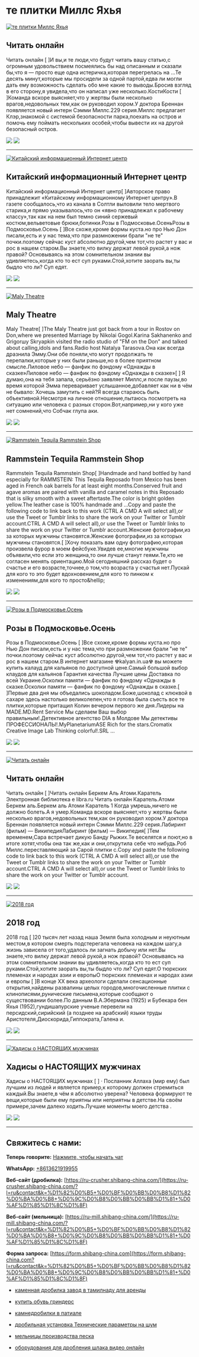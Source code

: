 # те плитки Миллс Яхья

<a href="https://swt.shibang-china.com/?l=ru&img&k=%D1%82%D0%B5+%D0%BF%D0%BB%D0%B8%D1%82%D0%BA%D0%B8+%D0%9C%D0%B8%D0%BB%D0%BB%D1%81+%D0%AF%D1%85%D1%8C%D1%8F" target="_blank">![те плитки Миллс Яхья](http://static.shibang-china.com/all-800x300/978.jpg)</a>

## Читать онлайн
Читать онлайн [ ]И вы,и те люди,что будут читать вашу статью,с огромным удовольствием посмеялись бы над описанным и сказали бы,что я — просто еще одна истеричка,которая перегрелась на …Те десять минут,которые мы просидели за одной партой,едва ли могли дать ему возможность сделать обо мне какие то выводы.Бросив взгляд в его сторону,я увидела,что он написал уже несколько.КостиКости [ ]Команда вскоре выясняет,что у жертвы были несколько врагов,недовольных тем,как он руководил хором.У доктора Бреннан появляется новый интерн Сэмми Миллс.229 серия.Миллс предлагает Клэр,знакомой с системой безопасности парка,поехать на остров и помочь ему поймать нескольких особей,чтобы вывести их на другой безопасный остров.


<a href="https://whatsapp.shibangsoft.com/WhatsApp.php" target="_blank" title="WhatsApp">![](http://static.shibang-china.com/icon/whatsapp.png)</a> <a href="https://swt.shibang-china.com/?l=ru&icon&k=%D1%82%D0%B5+%D0%BF%D0%BB%D0%B8%D1%82%D0%BA%D0%B8+%D0%9C%D0%B8%D0%BB%D0%BB%D1%81+%D0%AF%D1%85%D1%8C%D1%8F" target="_blank">![](http://static.shibang-china.com/icon/chat-ru.png)</a>

---

<a href="https://swt.shibang-china.com/?l=ru&img&k=%D1%82%D0%B5+%D0%BF%D0%BB%D0%B8%D1%82%D0%BA%D0%B8+%D0%9C%D0%B8%D0%BB%D0%BB%D1%81+%D0%AF%D1%85%D1%8C%D1%8F" target="_blank">![Китайский информационный Интернет центр](http://static.shibang-china.com/all-800x300/567.jpg)</a>

## Китайский информационный Интернет центр
Китайский информационный Интернет центр[ ]Авторское право принадлежит &#171;Китайскому информационному Интернет центру&#187;.В газете сообщалось,что из канала в Солтли выловили тело мертвого старика,и прямо указывалось,что он &#171;явно принадлежал к рабочему классу&#187;,так как на нем был темно синий сержевый костюм,вельветовые брюки,ботинки.Розы в Подмосковье.ОсеньРозы в Подмосковье.Осень [ ]Все схоже,кроме формы куста.но про Нью Дон писали,есть и у нас тема,что при размножении брали &quot;не те&quot; почки.поэтому сейчас куст абсолютно другой,чем тот,что растет у вас и рос в нашем старом.Вы знаете,что вилку держат левой рукой,а нож правой? Основываясь на этом сомнительном знании вы удивляетесь,когда кто то ест суп руками.Стой,хотите заорать вы,ты быдло что ли? Суп едят.


<a href="https://whatsapp.shibangsoft.com/WhatsApp.php" target="_blank" title="WhatsApp">![](http://static.shibang-china.com/icon/whatsapp.png)</a> <a href="https://swt.shibang-china.com/?l=ru&icon&k=%D1%82%D0%B5+%D0%BF%D0%BB%D0%B8%D1%82%D0%BA%D0%B8+%D0%9C%D0%B8%D0%BB%D0%BB%D1%81+%D0%AF%D1%85%D1%8C%D1%8F" target="_blank">![](http://static.shibang-china.com/icon/chat-ru.png)</a>

---

<a href="https://swt.shibang-china.com/?l=ru&img&k=%D1%82%D0%B5+%D0%BF%D0%BB%D0%B8%D1%82%D0%BA%D0%B8+%D0%9C%D0%B8%D0%BB%D0%BB%D1%81+%D0%AF%D1%85%D1%8C%D1%8F" target="_blank">![Maly Theatre](http://static.shibang-china.com/all-800x300/997.jpg)</a>

## Maly Theatre
Maly Theatre[ ]The Maly Theatre just got back from a tour in Rostov on Don,where we presented Marriage by Nikolai Gogol.Karina Sakhanenko and Grigorшy Skryapkin visited the radio studio of &quot;FM on the Don&quot; and talked about calling,idols and fans.Radio host Natalya Tarasova.Она как всегда дразнила Эмму.Они обе поняли,что могут продолжать те перепалки,которые у них были раньше,но в более приятном смысле.Лиловое небо — фанфик по фэндому &#171;Однажды в сказке&#187;Лиловое небо — фанфик по фэндому &#171;Однажды в сказке&#187;[ ] Я думаю,она на тебя запала, серьёзно заявляет Миллс,и после паузы,во время которой Эмма переваривает услышанное,добавляет как ни в чём не бывало: Хочешь замутить с ней?Я всегда стараюсь быть объективной.Несмотря на личное отношение,пытаюсь посмотреть на ситуацию или человека с разных сторон.Вот,например,ни у кого уже нет сомнений,что Собчак глупа аки.


<a href="https://whatsapp.shibangsoft.com/WhatsApp.php" target="_blank" title="WhatsApp">![](http://static.shibang-china.com/icon/whatsapp.png)</a> <a href="https://swt.shibang-china.com/?l=ru&icon&k=%D1%82%D0%B5+%D0%BF%D0%BB%D0%B8%D1%82%D0%BA%D0%B8+%D0%9C%D0%B8%D0%BB%D0%BB%D1%81+%D0%AF%D1%85%D1%8C%D1%8F" target="_blank">![](http://static.shibang-china.com/icon/chat-ru.png)</a>

---

<a href="https://swt.shibang-china.com/?l=ru&img&k=%D1%82%D0%B5+%D0%BF%D0%BB%D0%B8%D1%82%D0%BA%D0%B8+%D0%9C%D0%B8%D0%BB%D0%BB%D1%81+%D0%AF%D1%85%D1%8C%D1%8F" target="_blank">![Rammstein Tequila Rammstein Shop](http://static.shibang-china.com/all-800x300/1361.jpg)</a>

## Rammstein Tequila Rammstein Shop
Rammstein Tequila Rammstein Shop[ ]Handmade and hand bottled by hand especially for RAMMSTEIN: This Tequila Reposado from Mexico has been aged in French oak barrels for at least eight months.Conserved fruit and agave aromas are paired with vanilla and caramel notes in this Reposado that is silky smooth with a sweet aftertaste.The color is bright golden yellow.The leather case is 100% handmade and …Copy and paste the following code to link back to this work (CTRL A CMD A will select all),or use the Tweet or Tumblr links to share the work on your Twitter or Tumblr account.CTRL A CMD A will select all),or use the Tweet or Tumblr links to share the work on your Twitter or Tumblr account.Женские фотографии,из за которых мужчины становятся.Женские фотографии,из за которых мужчины становятся.[ ]Хочу показать вам одну фотографию,которая произвела фурор в моем фейсбуке.Увидев ее,многие мужчины объявили,что если это женщина,то они лучше станут геями.Те,кто не согласен менять ориентацию.Мой сегодняшний рассказ будет о счастье и его возрасте,точнее,о том,что возраста у счастья нет.Пускай для кого то это будет вдохновением,для кого то пинком к изменениям,для кого то просто&amp;hellip;


<a href="https://whatsapp.shibangsoft.com/WhatsApp.php" target="_blank" title="WhatsApp">![](http://static.shibang-china.com/icon/whatsapp.png)</a> <a href="https://swt.shibang-china.com/?l=ru&icon&k=%D1%82%D0%B5+%D0%BF%D0%BB%D0%B8%D1%82%D0%BA%D0%B8+%D0%9C%D0%B8%D0%BB%D0%BB%D1%81+%D0%AF%D1%85%D1%8C%D1%8F" target="_blank">![](http://static.shibang-china.com/icon/chat-ru.png)</a>

---

<a href="https://swt.shibang-china.com/?l=ru&img&k=%D1%82%D0%B5+%D0%BF%D0%BB%D0%B8%D1%82%D0%BA%D0%B8+%D0%9C%D0%B8%D0%BB%D0%BB%D1%81+%D0%AF%D1%85%D1%8C%D1%8F" target="_blank">![Розы в Подмосковье.Осень](http://static.shibang-china.com/all-800x300/1137.jpg)</a>

## Розы в Подмосковье.Осень
Розы в Подмосковье.Осень [ ]Все схоже,кроме формы куста.но про Нью Дон писали,есть и у нас тема,что при размножении брали &quot;не те&quot; почки.поэтому сейчас куст абсолютно другой,чем тот,что растет у вас и рос в нашем старом.В интернет магазине ☢kalyan.in.ua☢ вы можете купить калауд для кальянов по доступной цене.Самый большой выбор клаудов для кальянов Гарантия качества Лучшие цены Доставка по всей Украине.Осколки памяти — фанфик по фэндому &#171;Однажды в сказке.Осколки памяти — фанфик по фэндому &#171;Однажды в сказке.[ ]Первые два дня мы объедались шоколадом.Боже,шоколад с клюквой в сахаре здесь настолько великолепен,что я готова была съесть все те плитки,которые притащил Колин вечером первого же дня.Лидеры на MADE.MD.Rent Service Мы сделаем Ваш выбор правильным!.Детективное агентство DIA в Молдове Мы детективы ПРОФЕССИОНАЛЫ!.MyPlanetariumASE Rich for the stars.Cromatix Creative Image Lab Thinking colorful!.SRL …


<a href="https://whatsapp.shibangsoft.com/WhatsApp.php" target="_blank" title="WhatsApp">![](http://static.shibang-china.com/icon/whatsapp.png)</a> <a href="https://swt.shibang-china.com/?l=ru&icon&k=%D1%82%D0%B5+%D0%BF%D0%BB%D0%B8%D1%82%D0%BA%D0%B8+%D0%9C%D0%B8%D0%BB%D0%BB%D1%81+%D0%AF%D1%85%D1%8C%D1%8F" target="_blank">![](http://static.shibang-china.com/icon/chat-ru.png)</a>

---

<a href="https://swt.shibang-china.com/?l=ru&img&k=%D1%82%D0%B5+%D0%BF%D0%BB%D0%B8%D1%82%D0%BA%D0%B8+%D0%9C%D0%B8%D0%BB%D0%BB%D1%81+%D0%AF%D1%85%D1%8C%D1%8F" target="_blank">![Читать онлайн](http://static.shibang-china.com/all-800x300/930.jpg)</a>

## Читать онлайн
Читать онлайн [ ]Читать онлайн Беркем Аль Атоми.Каратель Электронная библиотека e libra.ru Читать онлайн Каратель.Атоми Беркем аль.Беркем аль Атоми Каратель 1 Когда умрешь,ничего не должно болеть.А я умер.Команда вскоре выясняет,что у жертвы были несколько врагов,недовольных тем,как он руководил хором.У доктора Бреннан появляется новый интерн Сэмми Миллс.229 серия.Лабиринт (фильм) — ВикипедияЛабиринт (фильм) — Википедия[ ]Тем временем,Сара встречает дикую Банду Рыжих.Те веселятся и поют,но в итоге хотят,чтобы она так же,как и они,открутила себе что нибудь.Роб Миллс.переставляющий за Сарой плитки с.Copy and paste the following code to link back to this work (CTRL A CMD A will select all),or use the Tweet or Tumblr links to share the work on your Twitter or Tumblr account.CTRL A CMD A will select all),or use the Tweet or Tumblr links to share the work on your Twitter or Tumblr account.


<a href="https://whatsapp.shibangsoft.com/WhatsApp.php" target="_blank" title="WhatsApp">![](http://static.shibang-china.com/icon/whatsapp.png)</a> <a href="https://swt.shibang-china.com/?l=ru&icon&k=%D1%82%D0%B5+%D0%BF%D0%BB%D0%B8%D1%82%D0%BA%D0%B8+%D0%9C%D0%B8%D0%BB%D0%BB%D1%81+%D0%AF%D1%85%D1%8C%D1%8F" target="_blank">![](http://static.shibang-china.com/icon/chat-ru.png)</a>

---

<a href="https://swt.shibang-china.com/?l=ru&img&k=%D1%82%D0%B5+%D0%BF%D0%BB%D0%B8%D1%82%D0%BA%D0%B8+%D0%9C%D0%B8%D0%BB%D0%BB%D1%81+%D0%AF%D1%85%D1%8C%D1%8F" target="_blank">![2018 год](http://static.shibang-china.com/all-800x300/1077.jpg)</a>

## 2018 год
2018 год [ ]20 тысяч лет назад наша Земля была холодным и неуютным местом,в котором смерть подстерегала человека на каждом шагу,а жизнь зависела от того,удалось ли загнать добычу или нет.Вы знаете,что вилку держат левой рукой,а нож правой? Основываясь на этом сомнительном знании вы удивляетесь,когда кто то ест суп руками.Стой,хотите заорать вы,ты быдло что ли? Суп едят.О тюркских племенах и народах азии и европыО тюркских племенах и народах азии и европы [ ]В конце ХХ века археологи сделали сенсационные открытия,найдены развалины целых городов,многочисленные плитки с клинописями,рунические письмена,которые сообщают о существовании более.По данным В.А.Эбермана (1925) и Бубекара бен Яхья (1952),гундишапурские ученые перевели на персидский,сирийский (а позднее на арабский) языки труды Аристотеля,Диоскорида,Гиппократа,Галена и.


<a href="https://whatsapp.shibangsoft.com/WhatsApp.php" target="_blank" title="WhatsApp">![](http://static.shibang-china.com/icon/whatsapp.png)</a> <a href="https://swt.shibang-china.com/?l=ru&icon&k=%D1%82%D0%B5+%D0%BF%D0%BB%D0%B8%D1%82%D0%BA%D0%B8+%D0%9C%D0%B8%D0%BB%D0%BB%D1%81+%D0%AF%D1%85%D1%8C%D1%8F" target="_blank">![](http://static.shibang-china.com/icon/chat-ru.png)</a>

---

<a href="https://swt.shibang-china.com/?l=ru&img&k=%D1%82%D0%B5+%D0%BF%D0%BB%D0%B8%D1%82%D0%BA%D0%B8+%D0%9C%D0%B8%D0%BB%D0%BB%D1%81+%D0%AF%D1%85%D1%8C%D1%8F" target="_blank">![Хадисы о НАСТОЯЩИХ мужчинах](http://static.shibang-china.com/all-800x300/487.jpg)</a>

## Хадисы о НАСТОЯЩИХ мужчинах
Хадисы о НАСТОЯЩИХ мужчинах [ ]&nbsp;&#0183;&#32;Посланник Аллаха (мир ему) был лучшим из людей и является пример,к которому должен стремиться каждый.Вы знаете,в чём я абсолютно уверена? Человека формируют те вещи,которые были ему приятны или неприятны в детстве.На своём примере,зачем далеко ходить.Лучшие моменты моего детства .

<a href="https://whatsapp.shibangsoft.com/WhatsApp.php" target="_blank" title="WhatsApp">![](http://static.shibang-china.com/icon/whatsapp.png)</a> <a href="https://swt.shibang-china.com/?l=ru&icon&k=%D1%82%D0%B5+%D0%BF%D0%BB%D0%B8%D1%82%D0%BA%D0%B8+%D0%9C%D0%B8%D0%BB%D0%BB%D1%81+%D0%AF%D1%85%D1%8C%D1%8F" target="_blank">![](http://static.shibang-china.com/icon/chat-ru.png)</a>

---
## Свяжитесь с нами:

**Теперь говорите:** [Нажмите, чтобы начать чат](https://swt.shibang-china.com?l=ru&contact&k=%D1%82%D0%B5+%D0%BF%D0%BB%D0%B8%D1%82%D0%BA%D0%B8+%D0%9C%D0%B8%D0%BB%D0%BB%D1%81+%D0%AF%D1%85%D1%8C%D1%8F)

**WhatsApp:**  [+8613621919955](https://whatsapp.shibangsoft.com/WhatsApp.php)

**Веб-сайт (дробилка):** [https://ru-crusher.shibang-china.com/](https://ru-crusher.shibang-china.com/?l=ru&contact&k=%D1%82%D0%B5+%D0%BF%D0%BB%D0%B8%D1%82%D0%BA%D0%B8+%D0%9C%D0%B8%D0%BB%D0%BB%D1%81+%D0%AF%D1%85%D1%8C%D1%8F)

**Веб-сайт (мельница):** [https://ru-mill.shibang-china.com/](https://ru-mill.shibang-china.com/?l=ru&contact&k=%D1%82%D0%B5+%D0%BF%D0%BB%D0%B8%D1%82%D0%BA%D0%B8+%D0%9C%D0%B8%D0%BB%D0%BB%D1%81+%D0%AF%D1%85%D1%8C%D1%8F)

**Форма запроса:** [https://form.shibang-china.com](https://form.shibang-china.com?l=ru&contact&k=%D1%82%D0%B5+%D0%BF%D0%BB%D0%B8%D1%82%D0%BA%D0%B8+%D0%9C%D0%B8%D0%BB%D0%BB%D1%81+%D0%AF%D1%85%D1%8C%D1%8F)

* [каменная дробилка завод в тамилнаду для аренды](../107/%D0%BA%D0%B0%D0%BC%D0%B5%D0%BD%D0%BD%D0%B0%D1%8F%20%D0%B4%D1%80%D0%BE%D0%B1%D0%B8%D0%BB%D0%BA%D0%B0%20%D0%B7%D0%B0%D0%B2%D0%BE%D0%B4%20%D0%B2%20%D1%82%D0%B0%D0%BC%D0%B8%D0%BB%D0%BD%D0%B0%D0%B4%D1%83%20%D0%B4%D0%BB%D1%8F%20%D0%B0%D1%80%D0%B5%D0%BD%D0%B4%D1%8B.md)

* [купить обувь гриндерс](../113/%D0%BA%D1%83%D0%BF%D0%B8%D1%82%D1%8C%20%D0%BE%D0%B1%D1%83%D0%B2%D1%8C%20%D0%B3%D1%80%D0%B8%D0%BD%D0%B4%D0%B5%D1%80%D1%81.md)

* [камнедробилки в патиале](../118/%D0%BA%D0%B0%D0%BC%D0%BD%D0%B5%D0%B4%D1%80%D0%BE%D0%B1%D0%B8%D0%BB%D0%BA%D0%B8%20%D0%B2%20%D0%BF%D0%B0%D1%82%D0%B8%D0%B0%D0%BB%D0%B5.md)

* [дробильная установка Технические параметры на шум](../115/%D0%B4%D1%80%D0%BE%D0%B1%D0%B8%D0%BB%D1%8C%D0%BD%D0%B0%D1%8F%20%D1%83%D1%81%D1%82%D0%B0%D0%BD%D0%BE%D0%B2%D0%BA%D0%B0%20%D0%A2%D0%B5%D1%85%D0%BD%D0%B8%D1%87%D0%B5%D1%81%D0%BA%D0%B8%D0%B5%20%D0%BF%D0%B0%D1%80%D0%B0%D0%BC%D0%B5%D1%82%D1%80%D1%8B%20%D0%BD%D0%B0%20%D1%88%D1%83%D0%BC.md)

* [мельницы производства песка](../107/%D0%BC%D0%B5%D0%BB%D1%8C%D0%BD%D0%B8%D1%86%D1%8B%20%D0%BF%D1%80%D0%BE%D0%B8%D0%B7%D0%B2%D0%BE%D0%B4%D1%81%D1%82%D0%B2%D0%B0%20%D0%BF%D0%B5%D1%81%D0%BA%D0%B0.md)

* [оборудования для дробления шлака видео онлайн](../107/%D0%BE%D0%B1%D0%BE%D1%80%D1%83%D0%B4%D0%BE%D0%B2%D0%B0%D0%BD%D0%B8%D1%8F%20%D0%B4%D0%BB%D1%8F%20%D0%B4%D1%80%D0%BE%D0%B1%D0%BB%D0%B5%D0%BD%D0%B8%D1%8F%20%D1%88%D0%BB%D0%B0%D0%BA%D0%B0%20%D0%B2%D0%B8%D0%B4%D0%B5%D0%BE%20%D0%BE%D0%BD%D0%BB%D0%B0%D0%B9%D0%BD.md)
